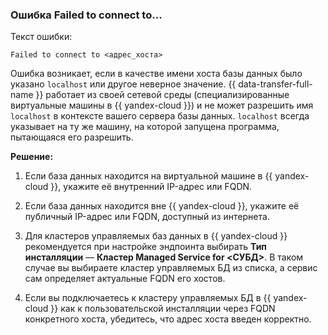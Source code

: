 ### Ошибка Failed to connect to…

Текст ошибки:

```
Failed to connect to <адрес_хоста>
```

Ошибка возникает, если в качестве имени хоста базы данных было указано `localhost` или другое неверное значение. {{ data-transfer-full-name }} работает из своей сетевой среды (специализированные виртуальные машины в {{ yandex-cloud }}) и не может разрешить имя `localhost` в контексте вашего сервера базы данных. `localhost` всегда указывает на ту же машину, на которой запущена программа, пытающаяся его разрешить.

**Решение:**

1. Если база данных находится на виртуальной машине в {{ yandex-cloud }}, укажите её внутренний IP-адрес или FQDN.

1. Если база данных находится вне {{ yandex-cloud }}, укажите её публичный IP-адрес или FQDN, доступный из интернета.

1. Для кластеров управляемых баз данных в {{ yandex-cloud }} рекомендуется при настройке эндпоинта выбирать **Тип инсталляции** — **Кластер Managed Service for <СУБД>**. В таком случае вы выбираете кластер управляемых БД из списка, а сервис сам определяет актуальные FQDN его хостов.

1. Если вы подключаетесь к кластеру управляемых БД в {{ yandex-cloud }} как к пользовательской инсталляции через FQDN конкретного хоста, убедитесь, что адрес хоста введен корректно.
